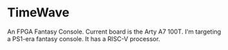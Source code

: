 # TimeWave

An FPGA Fantasy Console. Current board is the Arty A7 100T.
I'm targeting a PS1-era fantasy console. It has a RISC-V processor.
